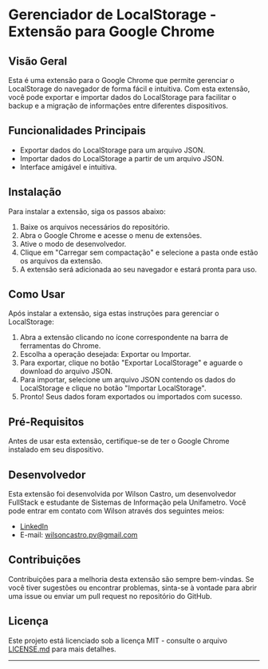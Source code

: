 # Gerenciador de LocalStorage - Extensão para Google Chrome

## Visão Geral
Esta é uma extensão para o Google Chrome que permite gerenciar o LocalStorage do navegador de forma fácil e intuitiva. Com esta extensão, você pode exportar e importar dados do LocalStorage para facilitar o backup e a migração de informações entre diferentes dispositivos.

## Funcionalidades Principais
- Exportar dados do LocalStorage para um arquivo JSON.
- Importar dados do LocalStorage a partir de um arquivo JSON.
- Interface amigável e intuitiva.

## Instalação
Para instalar a extensão, siga os passos abaixo:
1. Baixe os arquivos necessários do repositório.
2. Abra o Google Chrome e acesse o menu de extensões.
3. Ative o modo de desenvolvedor.
4. Clique em "Carregar sem compactação" e selecione a pasta onde estão os arquivos da extensão.
5. A extensão será adicionada ao seu navegador e estará pronta para uso.

## Como Usar
Após instalar a extensão, siga estas instruções para gerenciar o LocalStorage:
1. Abra a extensão clicando no ícone correspondente na barra de ferramentas do Chrome.
2. Escolha a operação desejada: Exportar ou Importar.
3. Para exportar, clique no botão "Exportar LocalStorage" e aguarde o download do arquivo JSON.
4. Para importar, selecione um arquivo JSON contendo os dados do LocalStorage e clique no botão "Importar LocalStorage".
5. Pronto! Seus dados foram exportados ou importados com sucesso.

## Pré-Requisitos
Antes de usar esta extensão, certifique-se de ter o Google Chrome instalado em seu dispositivo.

## Desenvolvedor
Esta extensão foi desenvolvida por Wilson Castro, um desenvolvedor FullStack e estudante de Sistemas de Informação pela Unifametro. Você pode entrar em contato com Wilson através dos seguintes meios:
- [LinkedIn](https://www.linkedin.com/in/wilson-costa-de-castro-26945121a/)
- E-mail: wilsoncastro.pv@gmail.com

## Contribuições
Contribuições para a melhoria desta extensão são sempre bem-vindas. Se você tiver sugestões ou encontrar problemas, sinta-se à vontade para abrir uma issue ou enviar um pull request no repositório do GitHub.

## Licença
Este projeto está licenciado sob a licença MIT - consulte o arquivo [LICENSE.md](LICENSE.md) para mais detalhes.

---